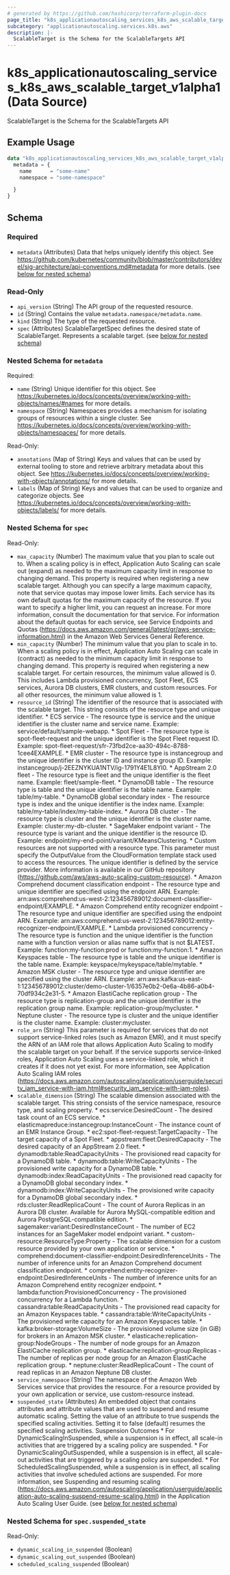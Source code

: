```yaml
---
# generated by https://github.com/hashicorp/terraform-plugin-docs
page_title: "k8s_applicationautoscaling_services_k8s_aws_scalable_target_v1alpha1 Data Source - terraform-provider-k8s"
subcategory: "applicationautoscaling.services.k8s.aws"
description: |-
  ScalableTarget is the Schema for the ScalableTargets API
---
```


# k8s_applicationautoscaling_services_k8s_aws_scalable_target_v1alpha1 (Data Source)

ScalableTarget is the Schema for the ScalableTargets API

## Example Usage

```terraform
data "k8s_applicationautoscaling_services_k8s_aws_scalable_target_v1alpha1" "example" {
  metadata = {
    name      = "some-name"
    namespace = "some-namespace"

  }
}
```

<!-- schema generated by tfplugindocs -->
## Schema

### Required

- `metadata` (Attributes) Data that helps uniquely identify this object. See https://github.com/kubernetes/community/blob/master/contributors/devel/sig-architecture/api-conventions.md#metadata for more details. (see [below for nested schema](#nestedatt--metadata))

### Read-Only

- `api_version` (String) The API group of the requested resource.
- `id` (String) Contains the value `metadata.namespace/metadata.name`.
- `kind` (String) The type of the requested resource.
- `spec` (Attributes) ScalableTargetSpec defines the desired state of ScalableTarget.  Represents a scalable target. (see [below for nested schema](#nestedatt--spec))

<a id="nestedatt--metadata"></a>
### Nested Schema for `metadata`

Required:

- `name` (String) Unique identifier for this object. See https://kubernetes.io/docs/concepts/overview/working-with-objects/names/#names for more details.
- `namespace` (String) Namespaces provides a mechanism for isolating groups of resources within a single cluster. See https://kubernetes.io/docs/concepts/overview/working-with-objects/namespaces/ for more details.

Read-Only:

- `annotations` (Map of String) Keys and values that can be used by external tooling to store and retrieve arbitrary metadata about this object. See https://kubernetes.io/docs/concepts/overview/working-with-objects/annotations/ for more details.
- `labels` (Map of String) Keys and values that can be used to organize and categorize objects. See https://kubernetes.io/docs/concepts/overview/working-with-objects/labels/ for more details.


<a id="nestedatt--spec"></a>
### Nested Schema for `spec`

Read-Only:

- `max_capacity` (Number) The maximum value that you plan to scale out to. When a scaling policy is in effect, Application Auto Scaling can scale out (expand) as needed to the maximum capacity limit in response to changing demand. This property is required when registering a new scalable target.  Although you can specify a large maximum capacity, note that service quotas may impose lower limits. Each service has its own default quotas for the maximum capacity of the resource. If you want to specify a higher limit, you can request an increase. For more information, consult the documentation for that service. For information about the default quotas for each service, see Service Endpoints and Quotas (https://docs.aws.amazon.com/general/latest/gr/aws-service-information.html) in the Amazon Web Services General Reference.
- `min_capacity` (Number) The minimum value that you plan to scale in to. When a scaling policy is in effect, Application Auto Scaling can scale in (contract) as needed to the minimum capacity limit in response to changing demand. This property is required when registering a new scalable target.  For certain resources, the minimum value allowed is 0. This includes Lambda provisioned concurrency, Spot Fleet, ECS services, Aurora DB clusters, EMR clusters, and custom resources. For all other resources, the minimum value allowed is 1.
- `resource_id` (String) The identifier of the resource that is associated with the scalable target. This string consists of the resource type and unique identifier.  * ECS service - The resource type is service and the unique identifier is the cluster name and service name. Example: service/default/sample-webapp.  * Spot Fleet - The resource type is spot-fleet-request and the unique identifier is the Spot Fleet request ID. Example: spot-fleet-request/sfr-73fbd2ce-aa30-494c-8788-1cee4EXAMPLE.  * EMR cluster - The resource type is instancegroup and the unique identifier is the cluster ID and instance group ID. Example: instancegroup/j-2EEZNYKUA1NTV/ig-1791Y4E1L8YI0.  * AppStream 2.0 fleet - The resource type is fleet and the unique identifier is the fleet name. Example: fleet/sample-fleet.  * DynamoDB table - The resource type is table and the unique identifier is the table name. Example: table/my-table.  * DynamoDB global secondary index - The resource type is index and the unique identifier is the index name. Example: table/my-table/index/my-table-index.  * Aurora DB cluster - The resource type is cluster and the unique identifier is the cluster name. Example: cluster:my-db-cluster.  * SageMaker endpoint variant - The resource type is variant and the unique identifier is the resource ID. Example: endpoint/my-end-point/variant/KMeansClustering.  * Custom resources are not supported with a resource type. This parameter must specify the OutputValue from the CloudFormation template stack used to access the resources. The unique identifier is defined by the service provider. More information is available in our GitHub repository (https://github.com/aws/aws-auto-scaling-custom-resource).  * Amazon Comprehend document classification endpoint - The resource type and unique identifier are specified using the endpoint ARN. Example: arn:aws:comprehend:us-west-2:123456789012:document-classifier-endpoint/EXAMPLE.  * Amazon Comprehend entity recognizer endpoint - The resource type and unique identifier are specified using the endpoint ARN. Example: arn:aws:comprehend:us-west-2:123456789012:entity-recognizer-endpoint/EXAMPLE.  * Lambda provisioned concurrency - The resource type is function and the unique identifier is the function name with a function version or alias name suffix that is not $LATEST. Example: function:my-function:prod or function:my-function:1.  * Amazon Keyspaces table - The resource type is table and the unique identifier is the table name. Example: keyspace/mykeyspace/table/mytable.  * Amazon MSK cluster - The resource type and unique identifier are specified using the cluster ARN. Example: arn:aws:kafka:us-east-1:123456789012:cluster/demo-cluster-1/6357e0b2-0e6a-4b86-a0b4-70df934c2e31-5.  * Amazon ElastiCache replication group - The resource type is replication-group and the unique identifier is the replication group name. Example: replication-group/mycluster.  * Neptune cluster - The resource type is cluster and the unique identifier is the cluster name. Example: cluster:mycluster.
- `role_arn` (String) This parameter is required for services that do not support service-linked roles (such as Amazon EMR), and it must specify the ARN of an IAM role that allows Application Auto Scaling to modify the scalable target on your behalf.  If the service supports service-linked roles, Application Auto Scaling uses a service-linked role, which it creates if it does not yet exist. For more information, see Application Auto Scaling IAM roles (https://docs.aws.amazon.com/autoscaling/application/userguide/security_iam_service-with-iam.html#security_iam_service-with-iam-roles).
- `scalable_dimension` (String) The scalable dimension associated with the scalable target. This string consists of the service namespace, resource type, and scaling property.  * ecs:service:DesiredCount - The desired task count of an ECS service.  * elasticmapreduce:instancegroup:InstanceCount - The instance count of an EMR Instance Group.  * ec2:spot-fleet-request:TargetCapacity - The target capacity of a Spot Fleet.  * appstream:fleet:DesiredCapacity - The desired capacity of an AppStream 2.0 fleet.  * dynamodb:table:ReadCapacityUnits - The provisioned read capacity for a DynamoDB table.  * dynamodb:table:WriteCapacityUnits - The provisioned write capacity for a DynamoDB table.  * dynamodb:index:ReadCapacityUnits - The provisioned read capacity for a DynamoDB global secondary index.  * dynamodb:index:WriteCapacityUnits - The provisioned write capacity for a DynamoDB global secondary index.  * rds:cluster:ReadReplicaCount - The count of Aurora Replicas in an Aurora DB cluster. Available for Aurora MySQL-compatible edition and Aurora PostgreSQL-compatible edition.  * sagemaker:variant:DesiredInstanceCount - The number of EC2 instances for an SageMaker model endpoint variant.  * custom-resource:ResourceType:Property - The scalable dimension for a custom resource provided by your own application or service.  * comprehend:document-classifier-endpoint:DesiredInferenceUnits - The number of inference units for an Amazon Comprehend document classification endpoint.  * comprehend:entity-recognizer-endpoint:DesiredInferenceUnits - The number of inference units for an Amazon Comprehend entity recognizer endpoint.  * lambda:function:ProvisionedConcurrency - The provisioned concurrency for a Lambda function.  * cassandra:table:ReadCapacityUnits - The provisioned read capacity for an Amazon Keyspaces table.  * cassandra:table:WriteCapacityUnits - The provisioned write capacity for an Amazon Keyspaces table.  * kafka:broker-storage:VolumeSize - The provisioned volume size (in GiB) for brokers in an Amazon MSK cluster.  * elasticache:replication-group:NodeGroups - The number of node groups for an Amazon ElastiCache replication group.  * elasticache:replication-group:Replicas - The number of replicas per node group for an Amazon ElastiCache replication group.  * neptune:cluster:ReadReplicaCount - The count of read replicas in an Amazon Neptune DB cluster.
- `service_namespace` (String) The namespace of the Amazon Web Services service that provides the resource. For a resource provided by your own application or service, use custom-resource instead.
- `suspended_state` (Attributes) An embedded object that contains attributes and attribute values that are used to suspend and resume automatic scaling. Setting the value of an attribute to true suspends the specified scaling activities. Setting it to false (default) resumes the specified scaling activities.  Suspension Outcomes  * For DynamicScalingInSuspended, while a suspension is in effect, all scale-in activities that are triggered by a scaling policy are suspended.  * For DynamicScalingOutSuspended, while a suspension is in effect, all scale-out activities that are triggered by a scaling policy are suspended.  * For ScheduledScalingSuspended, while a suspension is in effect, all scaling activities that involve scheduled actions are suspended.  For more information, see Suspending and resuming scaling (https://docs.aws.amazon.com/autoscaling/application/userguide/application-auto-scaling-suspend-resume-scaling.html) in the Application Auto Scaling User Guide. (see [below for nested schema](#nestedatt--spec--suspended_state))

<a id="nestedatt--spec--suspended_state"></a>
### Nested Schema for `spec.suspended_state`

Read-Only:

- `dynamic_scaling_in_suspended` (Boolean)
- `dynamic_scaling_out_suspended` (Boolean)
- `scheduled_scaling_suspended` (Boolean)
